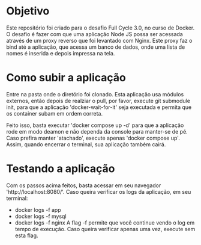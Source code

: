 # Objetivo
Este repositório foi criado para o desafio Full Cycle 3.0, no curso de Docker. O desafio é fazer com que uma aplicação Node JS possa ser acessada através de um proxy reverso que foi levantado com Nginx. Este proxy faz o bind até a aplicação, que acessa um banco de dados, onde uma lista de nomes é inserida e depois impressa na tela.

# Como subir a aplicação
Entre na pasta onde o diretório foi clonado. Esta aplicação usa módulos externos, então depois de realziar o pull, por favor, execute git submodule init, para que a aplicação 'docker-wait-for-it' seja executada e permita que os container subam em ordem correta.

Feito isso, basta executar 'docker compose up -d' para que a aplicação rode em modo deamon e não dependa da console para manter-se de pé. Caso prefira manter 'atachado', execute apenas 'docker compose up'. Assim, quando encerrar o terminal, sua aplicação também cairá.

# Testando a aplicação
Com os passos acima feitos, basta acessar em seu navegador 'http://localhost:8080/'. Caso queira verificar os logs da aplicação, em seu terminal:
- docker logs -f app
- docker logs -f mysql
- docker logs -f nginx
A flag -f permite que você continue vendo o log em tempo de execução. Caso queira verificar apenas uma vez, execute sem esta flag.